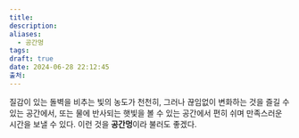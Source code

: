 ```yaml
---
title: 
description: 
aliases:
  - 공간멍
tags: 
draft: true
date: 2024-06-28 22:12:45
출처:
---
```

질감이 있는 돌벽을 비추는 빛의 농도가 천천히, 그러나 끊임없이 변화하는 것을 즐길 수 있는 공간에서, 또는 물에 반사되는 햇빛을 볼 수 있는 공간에서 편히 쉬며 만족스러운 시간을 보낼 수 있다. 이런 것을 **공간멍**이라 불러도 좋겠다.
